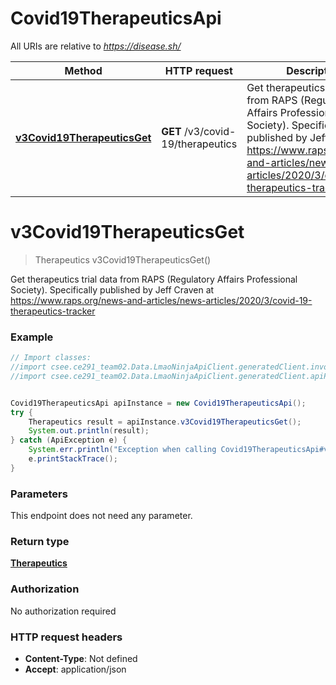 # Covid19TherapeuticsApi

All URIs are relative to *https://disease.sh/*

Method | HTTP request | Description
------------- | ------------- | -------------
[**v3Covid19TherapeuticsGet**](Covid19TherapeuticsApi.md#v3Covid19TherapeuticsGet) | **GET** /v3/covid-19/therapeutics | Get therapeutics trial data from RAPS (Regulatory Affairs Professional Society). Specifically published by Jeff Craven at https://www.raps.org/news-and-articles/news-articles/2020/3/covid-19-therapeutics-tracker

<a name="v3Covid19TherapeuticsGet"></a>
# **v3Covid19TherapeuticsGet**
> Therapeutics v3Covid19TherapeuticsGet()

Get therapeutics trial data from RAPS (Regulatory Affairs Professional Society). Specifically published by Jeff Craven at https://www.raps.org/news-and-articles/news-articles/2020/3/covid-19-therapeutics-tracker

### Example
```java
// Import classes:
//import csee.ce291_team02.Data.LmaoNinjaApiClient.generatedClient.invokerPackage.ApiException;
//import csee.ce291_team02.Data.LmaoNinjaApiClient.generatedClient.apiPackage.Covid19TherapeuticsApi;


Covid19TherapeuticsApi apiInstance = new Covid19TherapeuticsApi();
try {
    Therapeutics result = apiInstance.v3Covid19TherapeuticsGet();
    System.out.println(result);
} catch (ApiException e) {
    System.err.println("Exception when calling Covid19TherapeuticsApi#v3Covid19TherapeuticsGet");
    e.printStackTrace();
}
```

### Parameters
This endpoint does not need any parameter.

### Return type

[**Therapeutics**](Therapeutics.md)

### Authorization

No authorization required

### HTTP request headers

 - **Content-Type**: Not defined
 - **Accept**: application/json

